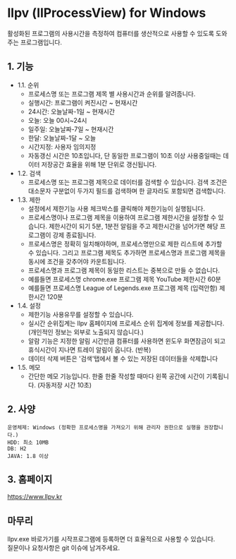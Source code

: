 # llpv (llProcessView) for Windows   
활성화된 프로그램의 사용시간을 측정하여 컴퓨터를 생산적으로 사용할 수 있도록 도와주는 프로그램입니다.

## 1. 기능
* 1.1. 순위   
  - 프로세스명 또는 프로그램 제목 별 사용시간과 순위를 알려줍니다.
  - 실행시간: 프로그램이 켜진시간 ~ 현재시간
  - 24시간: 오늘날짜-1일 ~ 현재시간
  - 오늘: 오늘 00시~24시
  - 일주일: 오늘날짜-7일 ~ 현재시간
  - 한달: 오늘날짜-1달 ~ 오늘
  - 시간지정: 사용자 임의지정
  - 자동갱신 시간은 10초입니다, 단 동일한 프로그램이 10초 이상 사용중일때는 데이터 저장공간 효율을 위해 1분 단위로 갱신됩니다.
* 1.2. 검색
  - 프로세스명 또는 프로그램 제목으로 데이터를 검색할 수 있습니다. 검색 조건은 대소문자 구분없이 두가지 필드를 검색하며 한 글자라도 포함되면 검색합니다.
* 1.3. 제한
  - 설정에서 제한기능 사용 체크박스를 클릭해야 제한기능이 실행됩니다.
  - 프로세스명이나 프로그램 제목을 이용하여 프로그램 제한시간을 설정할 수 있습니다. 제한시간이 되기 5분, 1분전 알림을 주고 제한시간을 넘어가면 해당 프로그램이 강제 종료됩니다.
  - 프로세스명은 정확히 일치해야하며, 프로세스명만으로 제한 리스트에 추가할 수 있습니다. 그리고 프로그램 제목도 추가하면 프로세스명과 프로그램 제목을 동시에 조건을 갖추어야 카운트됩니다.
  - 프로세스명과 프로그램 제목이 동일한 리스트는 중복으로 만들 수 없습니다.
  - 예를들면 프로세스명 chrome.exe 프로그램 제목 YouTube 제한시간 60분
  - 예를들면 프로세스명 League of Legends.exe 프로그램 제목 (입력안함) 제한시간 120분
* 1.4. 설정
  - 제한기능 사용유무를 설정할 수 있습니다.
  - 실시간 순위집계는 llpv 홈페이지에 프로세스 순위 집계에 정보를 제공합니다. (개인적인 정보는 외부로 노출되지 않습니다.)
  - 알람 기능은 지정한 알림 시간만큼 컴퓨터를 사용하면 윈도우 화면잠금이 되고 휴식시간이 지나면 트레이 알림이 옵니다. (반복)
  - 데이터 삭제 버튼은 '검색'탭에서 볼 수 있는 저장된 데이터들을 삭제합니다
* 1.5. 메모
  - 간단한 메모 기능입니다. 한줄 한줄 작성할 때마다 왼쪽 공간에 시간이 기록됩니다. (자동저장 시간 10초)

## 2. 사양
	운영체제: Windows (정확한 프로세스명을 가져오기 위해 관리자 권한으로 실행을 권장합니다.)
	HDD: 최소 10MB 
	DB: H2
	JAVA: 1.8 이상
     
## 3. 홈페이지
https://www.llpv.kr

## 마무리
llpv.exe 바로가기를 시작프로그램에 등록하면 더 효율적으로 사용할 수 있습니다.   
질문이나 요청사항은 git 이슈에 남겨주세요.
